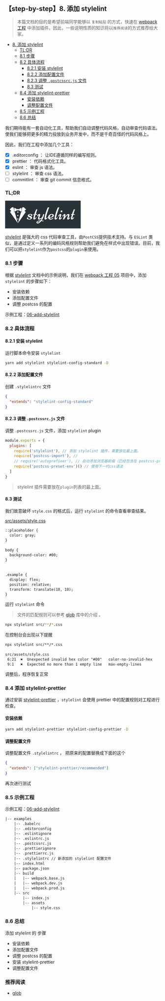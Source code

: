 ## 【step-by-step】8. 添加 stylelint

> 本篇文档的目的是希望前端同学能够以 `复制粘贴` 的方式，快速在 [webpack 工程](../examples/01-base) 中添加插件。因此，一些说明性质的知识将以`推荐阅读`的方式推荐给大家。

<!-- START doctoc generated TOC please keep comment here to allow auto update -->
<!-- DON'T EDIT THIS SECTION, INSTEAD RE-RUN doctoc TO UPDATE -->

- [8. 添加 stylelint](#8-%E6%B7%BB%E5%8A%A0-stylelint)
  - [TL;DR](#tldr)
  - [8.1 步骤](#81-%E6%AD%A5%E9%AA%A4)
  - [8.2 具体流程](#82-%E5%85%B7%E4%BD%93%E6%B5%81%E7%A8%8B)
    - [8.2.1 安装 stylelint](#821-%E5%AE%89%E8%A3%85-stylelint)
    - [8.2.2 添加配置文件](#822-%E6%B7%BB%E5%8A%A0%E9%85%8D%E7%BD%AE%E6%96%87%E4%BB%B6)
    - [8.2.3 调整 `.postcssrc.js` 文件](#823-%E8%B0%83%E6%95%B4-postcssrcjs-%E6%96%87%E4%BB%B6)
    - [8.3 测试](#83-%E6%B5%8B%E8%AF%95)
  - [8.4 添加 stylelint-prettier](#84-%E6%B7%BB%E5%8A%A0-stylelint-prettier)
    - [安装依赖](#%E5%AE%89%E8%A3%85%E4%BE%9D%E8%B5%96)
    - [调整配置文件](#%E8%B0%83%E6%95%B4%E9%85%8D%E7%BD%AE%E6%96%87%E4%BB%B6)
  - [8.5 示例工程](#85-%E7%A4%BA%E4%BE%8B%E5%B7%A5%E7%A8%8B)
  - [8.6 总结](#86-%E6%80%BB%E7%BB%93)

<!-- END doctoc generated TOC please keep comment here to allow auto update -->

我们期待能有一套自动化工具，帮助我们自动调整代码风格，自动审查代码语法。使我们能够把更多的精力投放到业务开发中，而不是千奇百怪的代码风格上。

因此，我们在工程中添加几个工具：

- [x] .editorconfig ： 让IDE遵循同样的编写规则。
- [x] prettier ： 代码格式化工具。
- [x] eslint ： 审查 js 语法。
- [ ] stylelint ： 审查 css 语法。
- [ ] commitlint ： 审查 git commit 信息格式。

### TL;DR

![](../imgs/stylelint.png)

[stylelint](https://stylelint.io/user-guide/usage/postcss-plugin) 是强大的 css 代码审查工具，由`PostCSS`提供技术支持。与 `ESLint` 类似，是通过定义一系列的编码风格规则帮助我们避免在样式中出现错误。目前，我们可以把`stylelint`作为`postcss`的`plugin`来使用。

### 8.1 步骤

根据 [stylelint](https://stylelint.io/user-guide/usage/postcss-plugin) 文档中的示例说明，我们在 [webpack 工程 05](../examples/05-add-postcss) 项目中，添加 `stylelint` 的步骤如下：

- 安装依赖
- 添加配置文件
- 调整 postcss 的配置

示例工程：[06-add-stylelint](../examples/06-add-stylelint)

### 8.2 具体流程

#### 8.2.1 安装 stylelint

运行脚本命令安装 `stylelint`

```bash
yarn add stylelint stylelint-config-standard -D
```

#### 8.2.2 添加配置文件

创建 `.stylelintrc` 文件

```json
{
  "extends": "stylelint-config-standard"
}
```

#### 8.2.3 调整 `.postcssrc.js` 文件

调整 `.postcssrc.js` 文件，添加 `stylelint` plugin

```javascript
module.exports = {
  plugins: [
    require('stylelint'), // 添加 stylelint 插件，需要放在最上面。
    require('postcss-import'), //
    // require('autoprefixer'), // 自动添加浏览器前缀（已经包含在 postcss-preset-env 中了）
    require('postcss-preset-env')() // 使用下一代css语法
  ]
}
```

> stylelint 插件需要放在`plugin`列表的最上面。

#### 8.3 测试

我们故意破坏 `style.css` 的格式后，运行 `stylelint` 的命令查看审查结果。

[src/assets/style.css](../examples/06-add-stylelint/src/assets/style.css)

```
::placeholder {
  color: gray;
}

body {
  background-color: #00;
}


.example {
  display: flex;
  position: relative;
  transform: translate(10, 10);
}
```

运行 `stylelint` 命令

> 文件的匹配规则可以参考 [glob](https://github.com/isaacs/node-glob#readme) 库中的介绍 。

```bash
npx stylelint src/**/*.css
```

在控制台会出现以下提醒

```
npx stylelint src/**/*.css

src/assets/style.css
 6:21  ✖  Unexpected invalid hex color "#00"   color-no-invalid-hex
 9:1   ✖  Expected no more than 1 empty line   max-empty-lines
```

调整后，程序恢复正常

### 8.4 添加 stylelint-prettier

通过安装 [stylelint-prettier](https://github.com/prettier/stylelint-prettier) ，`stylelint` 会使用 prettier 中的配置规则对工程进行检查。

#### 安装依赖

```bash
yarn add stylelint-prettier stylelint-config-prettier -D
```

#### 调整配置文件

调整配置文件 `.stylelintrc` ， 把原来的配置替换成下面的这个

```json
{
  "extends": ["stylelint-prettier/recommended"]
}
```

再次进行测试

### 8.5 示例工程

示例工程：[06-add-stylelint](../examples/06-add-stylelint)

```
|-- examples
    |-- .babelrc
    |-- .editorconfig
    |-- .eslintignore
    |-- .eslintrc.js
    |-- .postcssrc.js
    |-- .prettierignore
    |-- .prettierrc.js
    |-- .stylelintrc // 新添加的 stylelint 配置文件
    |-- index.html
    |-- package.json
    |-- build
    |   |-- webpack.base.js
    |   |-- webpack.dev.js
    |   |-- webpack.prod.js
    |-- src
        |-- index.js
        |-- assets
            |-- style.css
```

### 8.6 总结

添加 stylelint 的 步骤

- 安装依赖
- 添加配置文件
- 调整 postcss 的配置
- 安装 stylelint-prettier
- 调整配置文件

### 推荐阅读

- [glob](https://github.com/isaacs/node-glob#readme)
